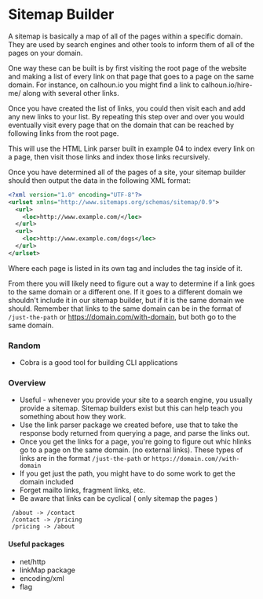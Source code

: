 # Sitemap Builder

A sitemap is basically a map of all of the pages within a specific domain. They are used by search engines and other tools to inform them of all of the pages on your domain.

One way these can be built is by first visiting the root page of the website and making a list of every link on that page that goes to a page on the same domain. For instance, on calhoun.io you might find a link to calhoun.io/hire-me/ along with several other links.

Once you have created the list of links, you could then visit each and add any new links to your list. By repeating this step over and over you would eventually visit every page that on the domain that can be reached by following links from the root page.

This will use the HTML Link parser built in example 04 to index every link on a page, then visit those links and index those links recursively.

Once you have determined all of the pages of a site, your sitemap builder should then output the data in the following XML format:

```xml
<?xml version="1.0" encoding="UTF-8"?>
<urlset xmlns="http://www.sitemaps.org/schemas/sitemap/0.9">
  <url>
    <loc>http://www.example.com/</loc>
  </url>
  <url>
    <loc>http://www.example.com/dogs</loc>
  </url>
</urlset>
```

Where each page is listed in its own <url> tag and includes the <loc> tag inside of it.

From there you will likely need to figure out a way to determine if a link goes to the same domain or a different one. If it goes to a different domain we shouldn't include it in our sitemap builder, but if it is the same domain we should. Remember that links to the same domain can be in the format of `/just-the-path` or https://domain.com/with-domain, but both go to the same domain.

### Random
 - Cobra is a good tool for building CLI applications
 
### Overview
  - Useful - whenever you provide your site to a search engine, you usually provide a sitemap. Sitemap builders exist but this can help teach you something about how they work.
  - Use the link parser package we created before, use that to take the response body returned from querying a page, and parse the links out. 
  - Once you get the links for a page, you're going to figure out whic hlinks go to a page on the same domain. (no external links). These types of links are in the format `/just-the-path` or `https://domain.com//with-domain`
  - If you get just the path, you might have to do some work to get the domain included
  - Forget mailto links, fragment links, etc.
  - Be aware that links can be cyclical ( only sitemap the pages )
  ```  
   /about -> /contact
   /contact -> /pricing
   /pricing -> /about
  ```

  
#### Useful packages
  - net/http
  - linkMap package
  - encoding/xml
  - flag 
 